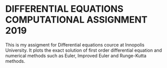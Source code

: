 # DIFFERENTIAL EQUATIONS COMPUTATIONAL ASSIGNMENT 2019
This is my assigment for Differential equations cource at Innopolis University.
It plots the exact solution of first order differential equation and numerical methods such as Euler, Improved Euler and Runge-Kutta methods.
